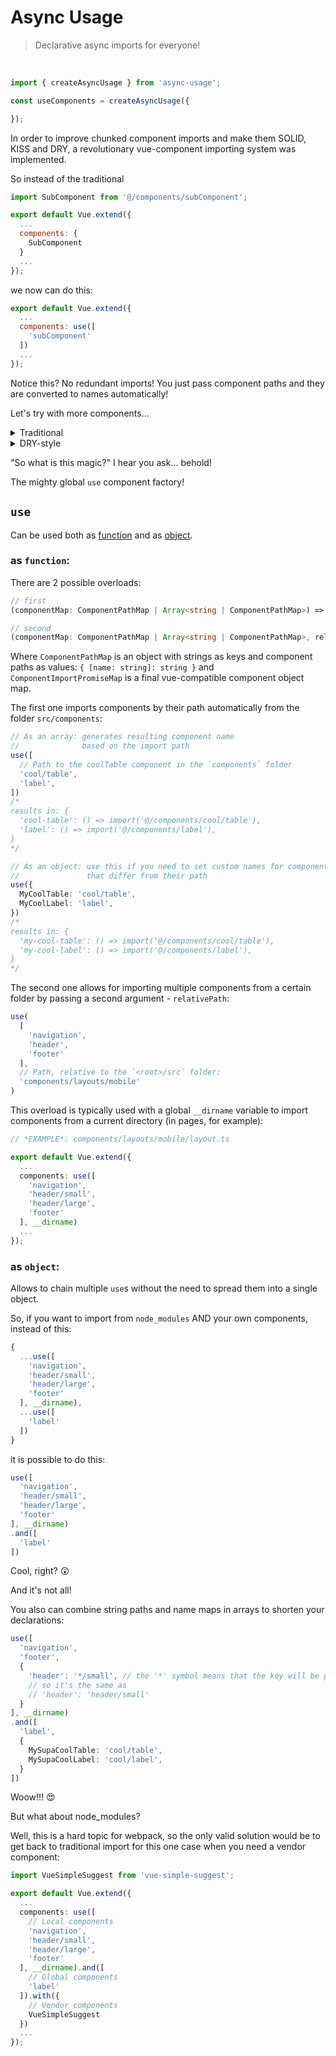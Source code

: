 # Async Usage
<!-- 
[![npm](https://img.shields.io/npm/v/parakeet-mapper.svg?style=flat-square)](https://www.npmjs.com/package/parakeet-mapper) 
[![npm bundle size (minified)](https://img.shields.io/bundlephobia/minzip/parakeet-mapper.svg?style=flat-square)]() [![dependencies (minified)](https://img.shields.io/badge/dependencies-none-yellow.svg?style=flat-square)]() -->

> Declarative async imports for everyone!

<br/>

```ts
import { createAsyncUsage } from 'async-usage';

const useComponents = createAsyncUsage({

});
```


In order to improve chunked component imports and make them SOLID, KISS and DRY, a revolutionary vue-component importing system was implemented.

So instead of the traditional
```js
import SubComponent from '@/components/subComponent';

export default Vue.extend({
  ...
  components: {
    SubComponent
  }
  ...
});
```

we now can do this:

```js
export default Vue.extend({
  ...
  components: use([
    'subComponent'
  ])
  ...
});
```

Notice this? No redundant imports! You just pass component paths and they are converted to names automatically!

Let's try with more components...

<details>
<summary>Traditional</summary>

```js
import SubComponent from '@/components/subComponent';
import coolTable from '@/components/coolTable';
import label from '@/components/label';
import coolInput from '@/components/coolInput';
import card from '@/components/card';
import formComponent from '@/components/formComponent';
import coolSelect from '@/components/coolSelect';
import coolOption from '@/components/coolOption';
import wildcard from '@/components/wildcard';
import radioButton from '@/components/radioButton';
import coolButton from '@/components/coolButton';
import coolCheckbox from '@/components/coolCheckbox';
import photoContainer from '@/components/photoContainer';
import gallery from '@/components/gallery';
import slider from '@/components/slider';
import mainComponent from '@/components/mainComponent';

export default Vue.extend({
  ...
  components: {
    SubComponent,
    coolTable,
    label,
    coolInput,
    card,
    formComponent,
    coolSelect,
    coolOption,
    wildcard,
    radioButton,
    coolButton,
    coolCheckbox,
    photoContainer,
    gallery,
    slider,
    mainComponent,
  }
  ...
});
```

... WOW ... That's huge.
</details>

<details>
<summary>DRY-style</summary>

```js
export default Vue.extend({
  ...
  components: use([
    'subComponent',
    'coolTable',
    'label',
    'coolInput',
    'card',
    'formComponent',
    'coolSelect',
    'coolOption',
    'wildcard',
    'radioButton',
    'coolButton',
    'coolCheckbox',
    'photoContainer',
    'gallery',
    'slider',
    'mainComponent',
  ])
  ...
});
```
</details>

"So what is this magic?" I hear you ask... behold!

The mighty global `use` component factory!

## `use`

Can be used both as [function](#as-function) and as [object](#as-object).

### as `function`:

There are 2 possible overloads:
```ts
// first
(componentMap: ComponentPathMap | Array<string | ComponentPathMap>) => ComponentImportPromiseMap

// second
(componentMap: ComponentPathMap | Array<string | ComponentPathMap>, relativePath: string) => ComponentImportPromiseMap
```

Where `ComponentPathMap` is an object with strings as keys and component paths as values: `{ [name: string]: string }`
and `ComponentImportPromiseMap` is a final vue-compatible component object map.

The first one imports components by their path automatically from the folder `src/components`:
```ts
// As an array: generates resulting component name
//              based on the import path
use([
  // Path to the coolTable component in the `components` folder
  'cool/table',
  'label',
])
/*
results in: {
  'cool-table': () => import('@/components/cool/table'),
  'label': () => import('@/components/label'),
}
*/
```

```ts
// As an object: use this if you need to set custom names for components
//               that differ from their path
use({
  MyCoolTable: 'cool/table',
  MyCoolLabel: 'label',
})
/*
results in: {
  'my-cool-table': () => import('@/components/cool/table'),
  'my-cool-label': () => import('@/components/label'),
}
*/
```

The second one allows for importing multiple components from a certain folder by passing a second argument - `relativePath`:

```ts
use(
  [
    'navigation',
    'header',
    'footer'
  ],
  // Path, relative to the `<root>/src` folder:
  'components/layouts/mobile'
)
```

This overload is typically used with a global `__dirname` variable to import components from a current directory (in pages, for example):

```ts
// *EXAMPLE*: components/layouts/mobile/layout.ts

export default Vue.extend({
  ...
  components: use([
    'navigation',
    'header/small',
    'header/large',
    'footer'
  ], __dirname)
  ...
});
```

### as `object`:

Allows to chain multiple `use`s without the need to spread them into a single object.

So, if you want to import from `node_modules` AND your own components, instead of this:
```ts
{
  ...use([
    'navigation',
    'header/small',
    'header/large',
    'footer'
  ], __dirname),
  ...use([
    'label'
  ])
}
```

it is possible to do this:
```ts
use([
  'navigation',
  'header/small',
  'header/large',
  'footer'
], __dirname)
.and([
  'label'
])
```
Cool, right? 😲

And it's not all!

You also can combine string paths and name maps in arrays to shorten your declarations:
```ts
use([
  'navigation',
  'footer',
  {
    'header': '*/small', // the '*' symbol means that the key will be pasted here to be reused
    // so it's the same as
    // 'header': 'header/small'
  }
], __dirname)
.and([
  'label',
  {
    MySupaCoolTable: 'cool/table',
    MySupaCoolLabel: 'cool/label',
  }
])
```

Woow!!! 😍


But what about node_modules?

Well, this is a hard topic for webpack, so the only valid solution would be to get back to traditional import for this one case when you need a vendor component:
```ts
import VueSimpleSuggest from 'vue-simple-suggest';

export default Vue.extend({
  ...
  components: use([
    // Local components
    'navigation',
    'header/small',
    'header/large',
    'footer'
  ], __dirname).and([
    // Global components
    'label'
  ]).with({
    // Vendor components
    VueSimpleSuggest
  })
  ...
});
```
